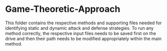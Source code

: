 # Game-Theoretic-Approach
This folder contains the respective methods and supporting files needed for identifying static and dynamic attack and defense strategies.
To run any method correctly, the respective input files needs to be saved first on the drive and then their path needs to be modified appropriately within the main method.
